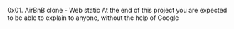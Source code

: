 0x01. AirBnB clone - Web static
At the end of this project you are expected to be able to explain to anyone, without the help of Google